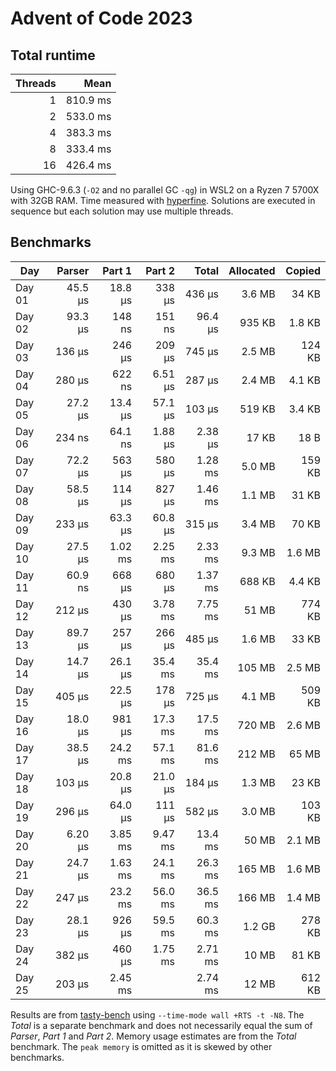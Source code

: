 # Advent of Code 2023

## Total runtime
| Threads | Mean     | 
|--------:|---------:|
|       1 | 810.9 ms | 
|       2 | 533.0 ms | 
|       4 | 383.3 ms | 
|       8 | 333.4 ms | 
|      16 | 426.4 ms | 

Using GHC-9.6.3 (`-O2` and no parallel GC `-qg`) in WSL2
on a Ryzen 7 5700X with 32GB RAM.
Time measured with [hyperfine](https://github.com/sharkdp/hyperfine).
Solutions are executed in sequence but each solution may use multiple threads.

## Benchmarks
| Day    | Parser  | Part 1  | Part 2  | Total   | Allocated | Copied |
| ------ | -------:| -------:| -------:| -------:| ---------:| ------:|
| Day 01 | 45.5 μs | 18.8 μs | 338  μs | 436  μs |    3.6 MB |  34 KB |
| Day 02 | 93.3 μs | 148  ns | 151  ns | 96.4 μs |    935 KB | 1.8 KB |
| Day 03 | 136  μs | 246  μs | 209  μs | 745  μs |    2.5 MB | 124 KB |
| Day 04 | 280  μs | 622  ns | 6.51 μs | 287  μs |    2.4 MB | 4.1 KB |
| Day 05 | 27.2 μs | 13.4 μs | 57.1 μs | 103  μs |    519 KB | 3.4 KB |
| Day 06 | 234  ns | 64.1 ns | 1.88 μs | 2.38 μs |     17 KB |  18 B  |
| Day 07 | 72.2 μs | 563  μs | 580  μs | 1.28 ms |    5.0 MB | 159 KB |
| Day 08 | 58.5 μs | 114  μs | 827  μs | 1.46 ms |    1.1 MB |  31 KB |
| Day 09 | 233  μs | 63.3 μs | 60.8 μs | 315  μs |    3.4 MB |  70 KB |
| Day 10 | 27.5 μs | 1.02 ms | 2.25 ms | 2.33 ms |    9.3 MB | 1.6 MB |
| Day 11 | 60.9 ns | 668  μs | 680  μs | 1.37 ms |    688 KB | 4.4 KB |
| Day 12 | 212  μs | 430  μs | 3.78 ms | 7.75 ms |     51 MB | 774 KB |
| Day 13 | 89.7 μs | 257  μs | 266  μs | 485  μs |    1.6 MB |  33 KB |
| Day 14 | 14.7 μs | 26.1 μs | 35.4 ms | 35.4 ms |    105 MB | 2.5 MB |
| Day 15 | 405  μs | 22.5 μs | 178  μs | 725  μs |    4.1 MB | 509 KB |
| Day 16 | 18.0 μs | 981  μs | 17.3 ms | 17.5 ms |    720 MB | 2.6 MB |
| Day 17 | 38.5 μs | 24.2 ms | 57.1 ms | 81.6 ms |    212 MB |  65 MB |
| Day 18 | 103  μs | 20.8 μs | 21.0 μs | 184  μs |    1.3 MB |  23 KB |
| Day 19 | 296  μs | 64.0 μs | 111  μs | 582  μs |    3.0 MB | 103 KB |
| Day 20 | 6.20 μs | 3.85 ms | 9.47 ms | 13.4 ms |     50 MB | 2.1 MB |
| Day 21 | 24.7 μs | 1.63 ms | 24.1 ms | 26.3 ms |    165 MB | 1.6 MB |
| Day 22 | 247  μs | 23.2 ms | 56.0 ms | 36.5 ms |    166 MB | 1.4 MB |
| Day 23 | 28.1 μs | 926  μs | 59.5 ms | 60.3 ms |    1.2 GB | 278 KB |
| Day 24 | 382  μs | 460  μs | 1.75 ms | 2.71 ms |     10 MB |  81 KB |
| Day 25 | 203  μs | 2.45 ms |         | 2.74 ms |     12 MB | 612 KB |

Results are from [tasty-bench](https://hackage.haskell.org/package/tasty-bench) using
`--time-mode wall +RTS -t -N8`.
The _Total_ is a separate benchmark and does not necessarily equal the sum of
_Parser_, _Part 1_ and _Part 2_.
Memory usage estimates are from the _Total_ benchmark.
The `peak memory` is omitted as it is skewed by other benchmarks.
